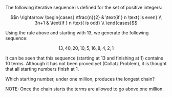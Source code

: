 The following iterative sequence is defined for the set of positive integers:

$$n \rightarrow \begin{cases} \tfrac{n}{2} & \text{if } n \text{ is even} \\ 3n+1 & \text{if } n \text{ is odd} \\ \end{cases}$$

Using the rule above and starting with 13, we generate the following sequence:

$$13, 40, 20, 10, 5, 16, 8, 4, 2, 1$$

It can be seen that this sequence (starting at 13 and finishing at 1) contains 10 terms. Although it has not been proved yet (Collatz Problem), it is thought that all starting numbers finish at 1.

Which starting number, under one million, produces the longest chain?

NOTE: Once the chain starts the terms are allowed to go above one million.